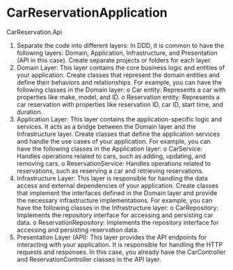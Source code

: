 # CarReservationApplication
CarReservation.Api
1.	Separate the code into different layers: In DDD, it is common to have the following layers: Domain, Application, Infrastructure, and Presentation (API in this case). Create separate projects or folders for each layer.
2.	Domain Layer: This layer contains the core business logic and entities of your application. Create classes that represent the domain entities and define their behaviors and relationships. For example, you can have the following classes in the Domain layer:
o	Car entity: Represents a car with properties like make, model, and ID.
o	Reservation entity: Represents a car reservation with properties like reservation ID, car ID, start time, and duration.
3.	Application Layer: This layer contains the application-specific logic and services. It acts as a bridge between the Domain layer and the Infrastructure layer. Create classes that define the application services and handle the use cases of your application. For example, you can have the following classes in the Application layer:
o	CarService: Handles operations related to cars, such as adding, updating, and removing cars.
o	ReservationService: Handles operations related to reservations, such as reserving a car and retrieving reservations.
4.	Infrastructure Layer: This layer is responsible for handling the data access and external dependencies of your application. Create classes that implement the interfaces defined in the Domain layer and provide the necessary infrastructure implementations. For example, you can have the following classes in the Infrastructure layer:
o	CarRepository: Implements the repository interface for accessing and persisting car data.
o	ReservationRepository: Implements the repository interface for accessing and persisting reservation data.
5.	Presentation Layer (API): This layer provides the API endpoints for interacting with your application. It is responsible for handling the HTTP requests and responses. In this case, you already have the CarController and ReservationController classes in the API layer.

